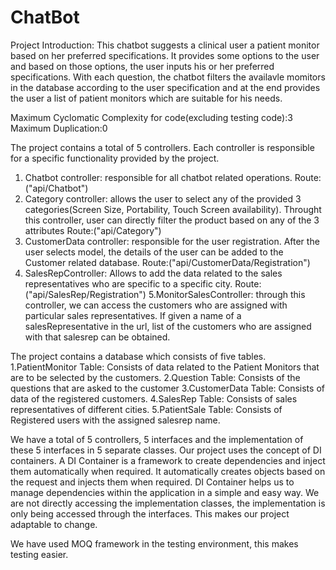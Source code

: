 # ChatBot

Project Introduction: This chatbot suggests a clinical user a patient monitor based on her preferred specifications. It provides some options to the user and based on those options, the user inputs his or her preferred specifications. With each question, the chatbot filters the 
availavle momitors in the database according to the user specification and at the end provides the user a list of patient monitors which are suitable for his needs.

Maximum Cyclomatic Complexity for code(excluding testing code):3
Maximum Duplication:0

The project contains a total of 5 controllers. Each controller is responsible for a specific functionality provided by the project.
1. Chatbot controller: responsible for all chatbot related operations. Route:("api/Chatbot")
2. Category controller: allows the user to select any of the provided 3 categories(Screen Size, Portability, Touch Screen availability). Throught this controller, user can directly filter the product based on any of the 3 attributes Route:("api/Category") 
3. CustomerData controller: responsible for the user registration. After the user selects  model, the details of the user can be added to the Customer related database. Route:("api/CustomerData/Registration")
4. SalesRepController: Allows to add the data related to the sales representatives who are specific to a specific city. Route:("api/SalesRep/Registration")
5.MonitorSalesController: through this controller, we can access the customers who are assigned with particular sales representatives. If given a name of a salesRepresentative in the url, list of the customers who are assigned with that salesrep can be obtained.

The project contains a database which consists of five tables.
1.PatientMonitor Table: Consists of data related to the Patient Monitors that are to be selected by the customers.
2.Question Table: Consists of the questions that are asked to the customer
3.CustomerData Table: Consists of data of the registered customers.
4.SalesRep Table: Consists of sales representatives of different cities.
5.PatientSale Table: Consists of Registered users with the assigned salesrep name.

We have a total of 5 controllers, 5 interfaces and the implementation of these 5 interfaces in 5 separate classes. Our project uses the concept of DI containers. A DI Container is a framework to create dependencies and inject them automatically when required. 
It automatically creates objects based on the request and injects them when required. DI Container helps us to manage dependencies within the application in a simple and easy way. We are not directly accessing the implementation classes, the implementation is only 
being accessed through the interfaces. This makes our project adaptable to change. 

We have used MOQ framework in the testing environment, this makes testing easier.
